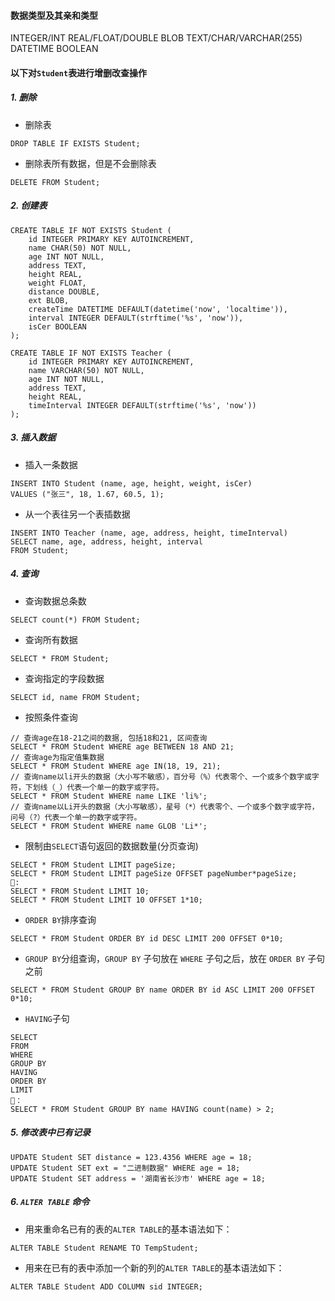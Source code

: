 #### 数据类型及其亲和类型

INTEGER/INT
REAL/FLOAT/DOUBLE
BLOB
TEXT/CHAR/VARCHAR(255)
DATETIME
BOOLEAN

#### 以下对`Student`表进行增删改查操作

##### 1. 删除

- 删除表

```sqlite
DROP TABLE IF EXISTS Student;
```

- 删除表所有数据，但是不会删除表

```sqlite
DELETE FROM Student;
```

##### 2. 创建表

```sqlite
CREATE TABLE IF NOT EXISTS Student (
    id INTEGER PRIMARY KEY AUTOINCREMENT,
    name CHAR(50) NOT NULL,
    age INT NOT NULL,
    address TEXT,
    height REAL,
    weight FLOAT,
    distance DOUBLE,
    ext BLOB,
    createTime DATETIME DEFAULT(datetime('now', 'localtime')),
    interval INTEGER DEFAULT(strftime('%s', 'now')),
    isCer BOOLEAN
);

CREATE TABLE IF NOT EXISTS Teacher (
    id INTEGER PRIMARY KEY AUTOINCREMENT,
    name VARCHAR(50) NOT NULL,
    age INT NOT NULL,
    address TEXT,
    height REAL,
    timeInterval INTEGER DEFAULT(strftime('%s', 'now'))
);
```

##### 3. 插入数据

- 插入一条数据

```sqlite
INSERT INTO Student (name, age, height, weight, isCer)
VALUES ("张三", 18, 1.67, 60.5, 1);
```

- 从一个表往另一个表插数据

```sqlite
INSERT INTO Teacher (name, age, address, height, timeInterval)
SELECT name, age, address, height, interval
FROM Student;
```

##### 4. 查询

- 查询数据总条数

```sqlite
SELECT count(*) FROM Student;
```

- 查询所有数据

```sqlite
SELECT * FROM Student;
```

- 查询指定的字段数据

```sqlite
SELECT id, name FROM Student;
```

- 按照条件查询

```sqlite
// 查询age在18-21之间的数据, 包括18和21, 区间查询
SELECT * FROM Student WHERE age BETWEEN 18 AND 21;
// 查询age为指定值集数据
SELECT * FROM Student WHERE age IN(18, 19, 21);
// 查询name以li开头的数据（大小写不敏感），百分号（%）代表零个、一个或多个数字或字符，下划线（_）代表一个单一的数字或字符。
SELECT * FROM Student WHERE name LIKE 'li%';
// 查询name以Li开头的数据（大小写敏感），星号（*）代表零个、一个或多个数字或字符，问号（?）代表一个单一的数字或字符。
SELECT * FROM Student WHERE name GLOB 'Li*';
```

- 限制由`SELECT`语句返回的数据数量(分页查询)

```sqlite
SELECT * FROM Student LIMIT pageSize;
SELECT * FROM Student LIMIT pageSize OFFSET pageNumber*pageSize;
🌰:
SELECT * FROM Student LIMIT 10;
SELECT * FROM Student LIMIT 10 OFFSET 1*10;
```

- `ORDER BY`排序查询

```sqlite
SELECT * FROM Student ORDER BY id DESC LIMIT 200 OFFSET 0*10;
```

- `GROUP BY`分组查询，`GROUP BY` 子句放在 `WHERE` 子句之后，放在 `ORDER BY` 子句之前

```sqlite
SELECT * FROM Student GROUP BY name ORDER BY id ASC LIMIT 200 OFFSET 0*10;
```

- `HAVING`子句

```sqlite
SELECT
FROM
WHERE
GROUP BY
HAVING
ORDER BY
LIMIT
🌰：
SELECT * FROM Student GROUP BY name HAVING count(name) > 2;
```

##### 5. 修改表中已有记录

```sqlite
UPDATE Student SET distance = 123.4356 WHERE age = 18;
UPDATE Student SET ext = "二进制数据" WHERE age = 18;
UPDATE Student SET address = '湖南省长沙市' WHERE age = 18;
```

##### 6. `ALTER TABLE` 命令

- 用来重命名已有的表的`ALTER TABLE`的基本语法如下：

```sqlite
ALTER TABLE Student RENAME TO TempStudent;
```

- 用来在已有的表中添加一个新的列的`ALTER TABLE`的基本语法如下：

```sqlite
ALTER TABLE Student ADD COLUMN sid INTEGER;
```